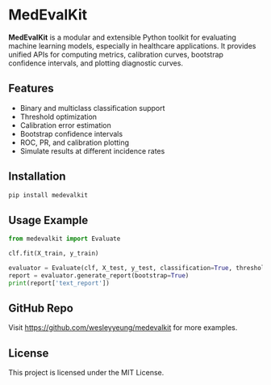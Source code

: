 # MedEvalKit

**MedEvalKit** is a modular and extensible Python toolkit for evaluating machine learning models, especially in healthcare applications. It provides unified APIs for computing metrics, calibration curves, bootstrap confidence intervals, and plotting diagnostic curves.

## Features

- Binary and multiclass classification support
- Threshold optimization
- Calibration error estimation
- Bootstrap confidence intervals
- ROC, PR, and calibration plotting
- Simulate results at different incidence rates

## Installation

```bash
pip install medevalkit
```

## Usage Example

```python
from medevalkit import Evaluate

clf.fit(X_train, y_train)

evaluator = Evaluate(clf, X_test, y_test, classification=True, threshold=threshold)
report = evaluator.generate_report(bootstrap=True)
print(report['text_report'])
```

## GitHub Repo

Visit https://github.com/wesleyyeung/medevalkit for more examples.

## License

This project is licensed under the MIT License.
